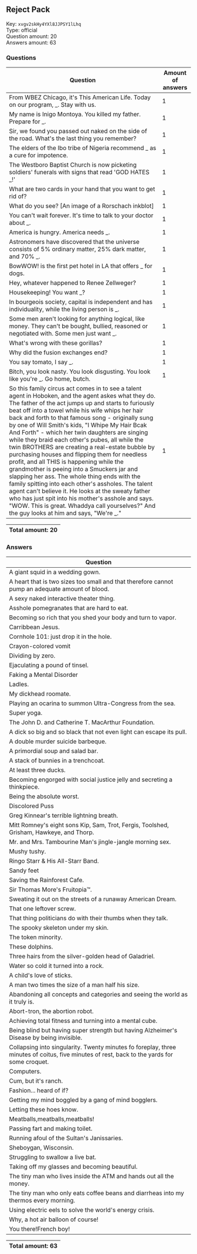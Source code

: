 ## Reject Pack
Key: `xvgv2skHy4YXl8JJPSY1lLhq`  
Type: official  
Question amount: 20  
Answers amount: 63
### Questions
| Question | Amount of answers |
|---|---|
| From WBEZ Chicago, it's This American Life. Today on our program, _. Stay with us. | 1 |
| My name is Inigo Montoya. You killed my father. Prepare for _. | 1 |
| Sir, we found you passed out naked on the side of the road. What's the last thing you remember? | 1 |
| The elders of the Ibo tribe of Nigeria recommend _ as a cure for impotence. | 1 |
| The Westboro Baptist Church is now picketing soldiers' funerals with signs that read 'GOD HATES _!' | 1 |
| What are two cards in your hand that you want to get rid of? | 1 |
| What do you see? [An image of a Rorschach inkblot] | 1 |
| You can't wait forever. It's time to talk to your doctor about _. | 1 |
| America is hungry. America needs _. | 1 |
| Astronomers have discovered that the universe consists of 5% ordinary matter, 25% dark matter, and 70% _. | 1 |
| BowWOW! is the first pet hotel in LA that offers _ for dogs. | 1 |
| Hey, whatever happened to Renee Zellweger? | 1 |
| Housekeeping! You want _? | 1 |
| In bourgeois society, capital is independent and has individuality, while the living person is _. | 1 |
| Some men aren't looking for anything logical, like money. They can't be bought, bullied, reasoned or negotiated with. Some men just want _. | 1 |
| What's wrong with these gorillas? | 1 |
| Why did the fusion exchanges end? | 1 |
| You say tomato, I say _. | 1 |
| Bitch, you look nasty. You look disgusting. You look like you're _. Go home, butch. | 1 |
| So this family circus act comes in to see a talent agent in Hoboken, and the agent askes what they do. The father of the act jumps up and starts to furiously beat off into a towel while his wife whips her hair back and forth to that famous song - originally sung by one of Will Smith's kids, "I Whipe My Hair Bcak And Forth" - which her twin daughters are singing while they braid each other's pubes, all while the twin BROTHERS are creating a real-estate bubble by purchasing houses and flipping them for needless profit, and all THIS is happening while the grandmother is peeing into a Smuckers jar and slapping her ass. The whole thing ends with the family spitting into each other's assholes. The talent agent can't believe it. He looks at the sweaty father who has just spit into his mother's asshole and says. "WOW. This is great. Whaddya call yourselves?" And the guy looks at him and says, "We're _." | 1 |

|Total amount: 20|
|---|

### Answers
| Question |
|---|
| A giant squid in a wedding gown. |
| A heart that is two sizes too small and that therefore cannot pump an adequate amount of blood. |
| A sexy naked interactive theater thing. |
| Asshole pomegranates that are hard to eat. |
| Becoming so rich that you shed your body and turn to vapor. |
| Carribbean Jesus. |
| Cornhole 101: just drop it in the hole. |
| Crayon-colored vomit |
| Dividing by zero. |
| Ejaculating a pound of tinsel. |
| Faking a Mental Disorder |
| Ladles. |
| My dickhead roomate. |
| Playing an ocarina to summon Ultra-Congress from the sea. |
| Super yoga. |
| The John D. and Catherine T. MacArthur Foundation. |
| A dick so big and so black that not even light can escape its pull. |
| A double murder suicide barbeque. |
| A primordial soup and salad bar. |
| A stack of bunnies in a trenchcoat. |
| At least three ducks. |
| Becoming engorged with social justice jelly and secreting a thinkpiece. |
| Being the absolute worst. |
| Discolored Puss |
| Greg Kinnear's terrible lightning breath. |
| Mitt Romney's eight sons Kip, Sam, Trot, Fergis, Toolshed, Grisham, Hawkeye, and Thorp. |
| Mr. and Mrs. Tambourine Man's jingle-jangle morning sex. |
| Mushy tushy. |
| Ringo Starr & His All-Starr Band. |
| Sandy feet |
| Saving the Rainforest Cafe. |
| Sir Thomas More's Fruitopia™. |
| Sweating it out on the streets of a runaway American Dream. |
| That one leftover screw. |
| That thing politicians do with their thumbs when they talk. |
| The spooky skeleton under my skin. |
| The token minority. |
| These dolphins. |
| Three hairs from the silver-golden head of Galadriel. |
| Water so cold it turned into a rock. |
| A child's love of sticks. |
| A man two times the size of a man half his size. |
| Abandoning all concepts and categories and seeing the world as it truly is. |
| Abort-tron, the abortion robot. |
| Achieving total fitness and turning into a mental cube. |
| Being blind but having super strength but having Alzheimer's Disease by being invisible. |
| Collapsing into singularity. Twenty minutes fo foreplay, three minutes of coitus, five minutes of rest, back to the yards for some croquet. |
| Computers. |
| Cum, but it's ranch. |
| Fashion... heard of if? |
| Getting my mind boggled by a gang of mind bogglers. |
| Letting these hoes know. |
| Meatballs,meatballs,meatballs! |
| Passing fart and making toilet. |
| Running afoul of the Sultan's Janissaries. |
| Sheboygan, Wisconsin. |
| Struggling to swallow a live bat. |
| Taking off my glasses and becoming beautiful. |
| The tiny man who lives inside the ATM and hands out all the money. |
| The tiny man who only eats coffee beans and diarrheas into my thermos every morning. |
| Using electric eels to solve the world's energy crisis. |
| Why, a hot air balloon of course! |
| You there!French boy! |

|Total amount: 63|
|---|